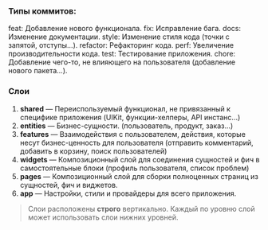 ### Типы коммитов:

feat: Добавление нового функционала.
fix: Исправление бага.
docs: Изменение документации.
style: Изменение стиля кода (точки с запятой, отступы...).
refactor: Рефакторинг кода.
perf: Увеличение производительности кода.
test: Тестирование приложения.
chore: Добавление чего-то, не влияющего на пользователя (добавление нового пакета...).

### Слои

1. **shared** — Переиспользуемый функционал, не привязанный к специфике приложения (UIKit, функции-хелперы, API инстанс...)
2. **entities** — Бизнес-сущности. (пользователь, продукт, заказ...)
3. **features** — Взаимодействия с пользователем, действия, которые несут бизнес-ценность для пользователя (отправить комментарий, добавить в корзину, поиск пользователей)
4. **widgets** — Композиционный слой для соединения сущностей и фич в самостоятельные блоки (профиль пользователя, список проблем)
5. **pages** — Композиционный слой для сборки полноценных страниц из сущностей, фич и виджетов.
6. **app** — Настройки, стили и провайдеры для всего приложения.

> Слои расположены **строго** вертикально. Каждый по уровню слой может использовать слои нижних уровней.
